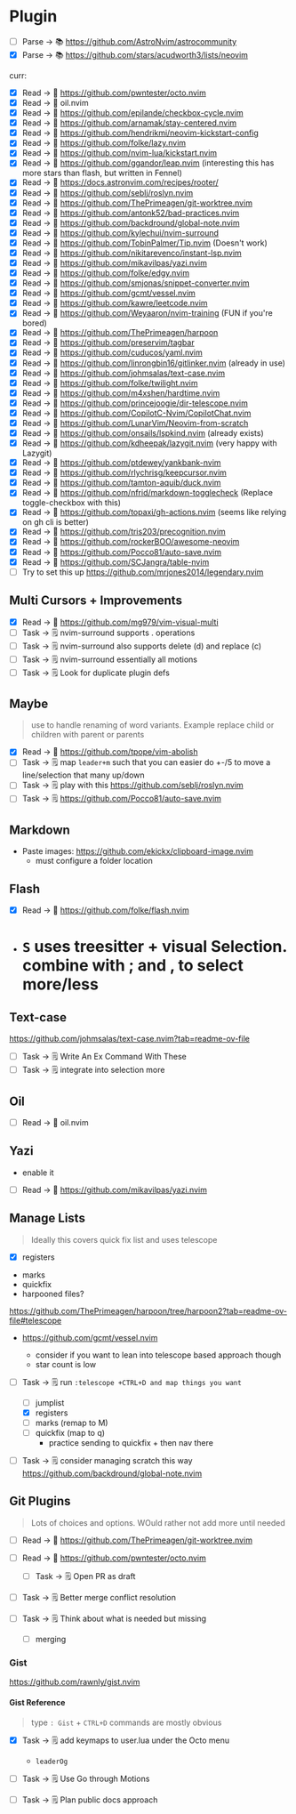 # Plugin

- [ ] Parse -> 📚 https://github.com/AstroNvim/astrocommunity
- [x] Parse -> 📚 https://github.com/stars/acudworth3/lists/neovim

curr:

- [x] Read -> 📖 https://github.com/pwntester/octo.nvim
- [x] Read -> 📖 oil.nvim
- [x] Read -> 📖 https://github.com/epilande/checkbox-cycle.nvim
- [x] Read -> 📖 https://github.com/arnamak/stay-centered.nvim
- [x] Read -> 📖 https://github.com/hendrikmi/neovim-kickstart-config
- [x] Read -> 📖 https://github.com/folke/lazy.nvim
- [x] Read -> 📖 https://github.com/nvim-lua/kickstart.nvim
- [x] Read -> 📖 https://github.com/ggandor/leap.nvim (interesting this has more stars than flash, but written in Fennel)
- [x] Read -> 📖 https://docs.astronvim.com/recipes/rooter/
- [x] Read -> 📖 https://github.com/seblj/roslyn.nvim
- [x] Read -> 📖 https://github.com/ThePrimeagen/git-worktree.nvim
- [x] Read -> 📖 https://github.com/antonk52/bad-practices.nvim
- [x] Read -> 📖 https://github.com/backdround/global-note.nvim
- [x] Read -> 📖 https://github.com/kylechui/nvim-surround
- [x] Read -> 📖 https://github.com/TobinPalmer/Tip.nvim (Doesn't work)
- [x] Read -> 📖 https://github.com/nikitarevenco/instant-lsp.nvim
- [x] Read -> 📖 https://github.com/mikavilpas/yazi.nvim
- [x] Read -> 📖 https://github.com/folke/edgy.nvim
- [x] Read -> 📖 https://github.com/smjonas/snippet-converter.nvim
- [x] Read -> 📖 https://github.com/gcmt/vessel.nvim
- [x] Read -> 📖 https://github.com/kawre/leetcode.nvim
- [x] Read -> 📖 https://github.com/Weyaaron/nvim-training (FUN if you're bored)
- [x] Read -> 📖 https://github.com/ThePrimeagen/harpoon
- [x] Read -> 📖 https://github.com/preservim/tagbar
- [x] Read -> 📖 https://github.com/cuducos/yaml.nvim
- [x] Read -> 📖 https://github.com/linrongbin16/gitlinker.nvim (already in use)
- [x] Read -> 📖 https://github.com/johmsalas/text-case.nvim
- [x] Read -> 📖 https://github.com/folke/twilight.nvim
- [x] Read -> 📖 https://github.com/m4xshen/hardtime.nvim
- [x] Read -> 📖 https://github.com/princejoogie/dir-telescope.nvim
- [x] Read -> 📖 https://github.com/CopilotC-Nvim/CopilotChat.nvim
- [x] Read -> 📖 https://github.com/LunarVim/Neovim-from-scratch
- [x] Read -> 📖 https://github.com/onsails/lspkind.nvim (already exists)
- [x] Read -> 📖 https://github.com/kdheepak/lazygit.nvim (very happy with Lazygit)
- [x] Read -> 📖 https://github.com/ptdewey/yankbank-nvim
- [x] Read -> 📖 https://github.com/rlychrisg/keepcursor.nvim
- [x] Read -> 📖 https://github.com/tamton-aquib/duck.nvim
- [x] Read -> 📖 https://github.com/nfrid/markdown-togglecheck (Replace toggle-checkbox with this)
- [x] Read -> 📖 https://github.com/topaxi/gh-actions.nvim (seems like relying on gh cli is better)
- [x] Read -> 📖 https://github.com/tris203/precognition.nvim
- [x] Read -> 📖 https://github.com/rockerBOO/awesome-neovim
- [x] Read -> 📖 https://github.com/Pocco81/auto-save.nvim
- [x] Read -> 📖 https://github.com/SCJangra/table-nvim
- [ ] Try to set this up https://github.com/mrjones2014/legendary.nvim

## Multi Cursors + Improvements

- [x] Read -> 📖 https://github.com/mg979/vim-visual-multi
- [ ] Task -> 🗒️ nvim-surround supports . operations
- [ ] Task -> 🗒️ nvim-surround also supports delete (d) and replace (c)
- [ ] Task -> 🗒️ nvim-surround essentially all motions
- [ ] Task -> 🗒️ Look for duplicate plugin defs

## Maybe

> use to handle renaming of word variants. Example replace child or children with parent or parents

- [x] Read -> 📖 https://github.com/tpope/vim-abolish
- [ ] Task -> 🗒️ map `leader+m` such that you can easier do +-/5 to move a line/selection that many up/down
- [ ] Task -> 🗒️ play with this https://github.com/seblj/roslyn.nvim
- [ ] Task -> 🗒️ https://github.com/Pocco81/auto-save.nvim

## Markdown

- Paste images: https://github.com/ekickx/clipboard-image.nvim
  - must configure a folder location

## Flash

- [x] Read -> 📖 https://github.com/folke/flash.nvim

- # `S` uses treesitter + visual Selection. combine with ; and , to select more/less

## Text-case

https://github.com/johmsalas/text-case.nvim?tab=readme-ov-file

- [ ] Task -> 🗒️ Write An Ex Command With These
- [ ] Task -> 🗒️ integrate into selection more

## Oil

- [ ] Read -> 📖 oil.nvim

## Yazi

- enable it
- [ ] Read -> 📖 https://github.com/mikavilpas/yazi.nvim

## Manage Lists

> Ideally this covers quick fix list and uses telescope

- [x] registers
- marks
- quickfix
- harpooned files?

https://github.com/ThePrimeagen/harpoon/tree/harpoon2?tab=readme-ov-file#telescope

- https://github.com/gcmt/vessel.nvim

  - consider if you want to lean into telescope based approach though
  - star count is low

- [ ] Task -> 🗒️ run `:telescope +CTRL+D and map things you want`

  - [ ] jumplist
  - [x] registers
  - [ ] marks (remap to M)
  - [ ] quickfix (map to q)
    - practice sending to quickfix + then nav there

- [ ] Task -> 🗒️ consider managing scratch this way https://github.com/backdround/global-note.nvim

## Git Plugins

> Lots of choices and options. WOuld rather not add more until needed

- [ ] Read -> 📖 https://github.com/ThePrimeagen/git-worktree.nvim
- [ ] Read -> 📖 https://github.com/pwntester/octo.nvim
  - [ ] Task -> 🗒️ Open PR as draft
- [ ] Task -> 🗒️ Better merge conflict resolution

- [ ] Task -> 🗒️ Think about what is needed but missing
  - [ ] merging

### Gist

https://github.com/rawnly/gist.nvim

#### Gist Reference

> type `: Gist` + `CTRL+D` commands are mostly obvious

- [x] Task -> 🗒️ add keymaps to user.lua under the Octo menu

  - `leaderOg`

- [ ] Task -> 🗒️ Use Go through Motions
- [ ] Task -> 🗒️ Plan public docs approach
